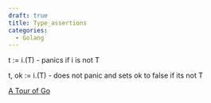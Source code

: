 ```yaml
---
draft: true
title: Type_assertions
categories:
  - Golang
---
```

t := i.(T) - panics if i is not T

t, ok := i.(T) - does not panic and sets ok to false if its not T



[A Tour of Go](https://tour.golang.org/methods/15)
